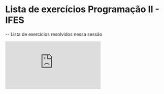 # Lista de exercícios Programação II - IFES
-- Lista de exercícios resolvidos nessa sessão

![Lista](https://github.com/Raii-Azevedo/PROG-II/blob/main/Lista/listaExerProgFarrer-REV.pdf)
